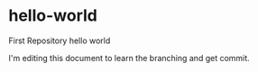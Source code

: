 # hello-world
First Repository hello world

I'm editing this document to learn the branching and get commit.
